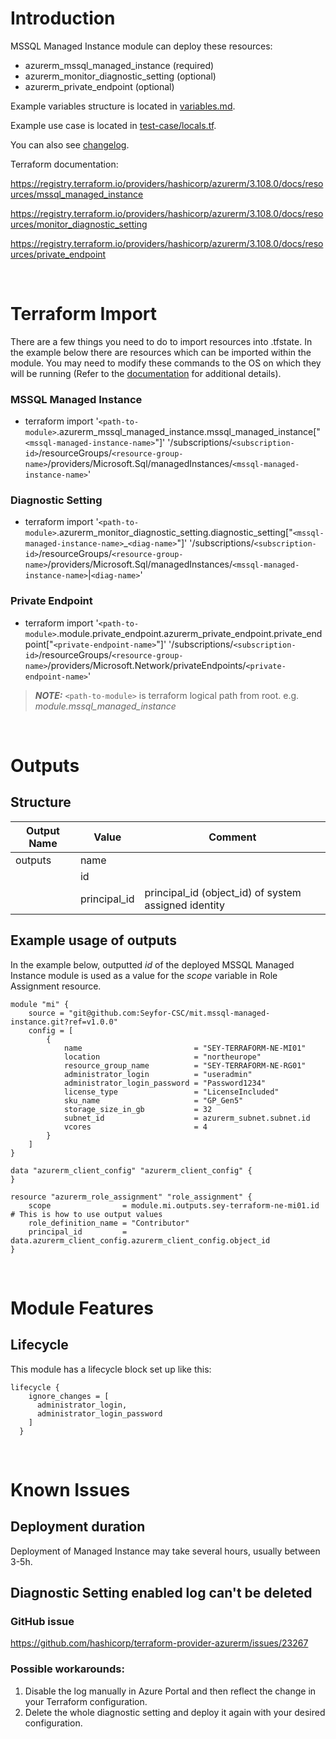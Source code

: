 # Introduction
MSSQL Managed Instance module can deploy these resources:
* azurerm_mssql_managed_instance (required)
* azurerm_monitor_diagnostic_setting (optional)
* azurerm_private_endpoint (optional)

Example variables structure is located in [variables.md](variables.md).

Example use case is located in [test-case/locals.tf](test-case/locals.tf).

You can also see [changelog](CHANGELOG.md).

Terraform documentation:

https://registry.terraform.io/providers/hashicorp/azurerm/3.108.0/docs/resources/mssql_managed_instance

https://registry.terraform.io/providers/hashicorp/azurerm/3.108.0/docs/resources/monitor_diagnostic_setting

https://registry.terraform.io/providers/hashicorp/azurerm/3.108.0/docs/resources/private_endpoint

&nbsp;

# Terraform Import
There are a few things you need to do to import resources into .tfstate. In the example below there are resources which can be imported within the module. You may need to modify these commands to the OS on which they will be running (Refer to the [documentation](https://developer.hashicorp.com/terraform/cli/commands/import#example-import-into-resource-configured-with-for_each) for additional details).
### MSSQL Managed Instance
* terraform import '`<path-to-module>`.azurerm_mssql_managed_instance.mssql_managed_instance["`<mssql-managed-instance-name>`"]' '/subscriptions/`<subscription-id>`/resourceGroups/`<resource-group-name>`/providers/Microsoft.Sql/managedInstances/`<mssql-managed-instance-name>`'
### Diagnostic Setting
* terraform import '`<path-to-module>`.azurerm_monitor_diagnostic_setting.diagnostic_setting["`<mssql-managed-instance-name>`_`<diag-name>`"]' '/subscriptions/`<subscription-id>`/resourceGroups/`<resource-group-name>`/providers/Microsoft.Sql/managedInstances/`<mssql-managed-instance-name>`|`<diag-name>`'
### Private Endpoint
* terraform import '`<path-to-module>`.module.private_endpoint.azurerm_private_endpoint.private_endpoint["`<private-endpoint-name>`"]' '/subscriptions/`<subscription-id>`/resourceGroups/`<resource-group-name>`/providers/Microsoft.Network/privateEndpoints/`<private-endpoint-name>`'

 > **_NOTE:_** `<path-to-module>` is terraform logical path from root. e.g. _module.mssql\_managed\_instance_

&nbsp;

# Outputs
## Structure

| Output Name | Value        | Comment                                              |
| ----------- | ------------ | ---------------------------------------------------- |
| outputs     | name         |                                                      |
|             | id           |                                                      |
|             | principal_id | principal_id (object_id) of system assigned identity |


## Example usage of outputs
In the example below, outputted _id_ of the deployed MSSQL Managed Instance module is used as a value for the _scope_ variable in Role Assignment resource.
```
module "mi" {
    source = "git@github.com:Seyfor-CSC/mit.mssql-managed-instance.git?ref=v1.0.0"
    config = [
        {
            name                         = "SEY-TERRAFORM-NE-MI01"
            location                     = "northeurope"
            resource_group_name          = "SEY-TERRAFORM-NE-RG01"
            administrator_login          = "useradmin"
            administrator_login_password = "Password1234"
            license_type                 = "LicenseIncluded"
            sku_name                     = "GP_Gen5"
            storage_size_in_gb           = 32
            subnet_id                    = azurerm_subnet.subnet.id
            vcores                       = 4
        }
    ]
}

data "azurerm_client_config" "azurerm_client_config" {
}

resource "azurerm_role_assignment" "role_assignment" {
    scope                = module.mi.outputs.sey-terraform-ne-mi01.id # This is how to use output values
    role_definition_name = "Contributor"
    principal_id         = data.azurerm_client_config.azurerm_client_config.object_id
}
```

&nbsp;

# Module Features
## Lifecycle
This module has a lifecycle block set up like this:
```
lifecycle {
    ignore_changes = [
      administrator_login,
      administrator_login_password
    ]
  }
```

&nbsp;

# Known Issues
## Deployment duration
Deployment of Managed Instance may take several hours, usually between 3-5h.
## Diagnostic Setting enabled log can't be deleted
### GitHub issue
https://github.com/hashicorp/terraform-provider-azurerm/issues/23267
### Possible workarounds: 
1. Disable the log manually in Azure Portal and then reflect the change in your Terraform configuration.
2. Delete the whole diagnostic setting and deploy it again with your desired configuration.
